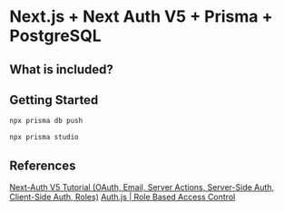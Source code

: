 # Next.js + Next Auth V5 + Prisma + PostgreSQL

## What is included?

## Getting Started

```bash
npx prisma db push

npx prisma studio
```

## References

[Next-Auth V5 Tutorial (OAuth, Email, Server Actions, Server-Side Auth, Client-Side Auth, Roles)](https://www.youtube.com/watch?v=bMYZSi_LZ2w)
[Auth.js | Role Based Access Control](https://authjs.dev/guides/role-based-access-control#with-database)

